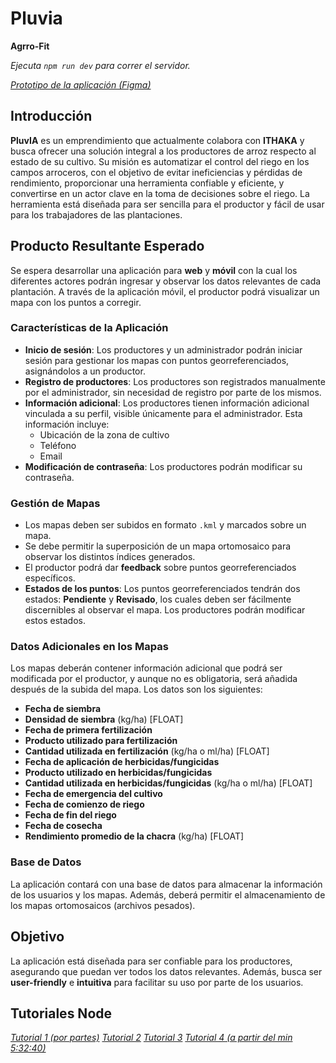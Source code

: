 # Pluvia
**Agrro-Fit**

*Ejecuta `npm run dev` para correr el servidor.*

[*Prototipo de la aplicación (Figma)*](https://www.figma.com/design/0Z2nf0IBI3BKyHK4va4Vf6/PluvIA-0.2)


## Introducción

**PluvIA** es un emprendimiento que actualmente colabora con **ITHAKA** y busca ofrecer una solución integral a los productores de arroz respecto al estado de su cultivo. Su misión es automatizar el control del riego en los campos arroceros, con el objetivo de evitar ineficiencias y pérdidas de rendimiento, proporcionar una herramienta confiable y eficiente, y convertirse en un actor clave en la toma de decisiones sobre el riego. La herramienta está diseñada para ser sencilla para el productor y fácil de usar para los trabajadores de las plantaciones.

## Producto Resultante Esperado

Se espera desarrollar una aplicación para **web** y **móvil** con la cual los diferentes actores podrán ingresar y observar los datos relevantes de cada plantación. A través de la aplicación móvil, el productor podrá visualizar un mapa con los puntos a corregir.

### Características de la Aplicación

- **Inicio de sesión**: Los productores y un administrador podrán iniciar sesión para gestionar los mapas con puntos georreferenciados, asignándolos a un productor.
- **Registro de productores**: Los productores son registrados manualmente por el administrador, sin necesidad de registro por parte de los mismos.
- **Información adicional**: Los productores tienen información adicional vinculada a su perfil, visible únicamente para el administrador. Esta información incluye:
  - Ubicación de la zona de cultivo
  - Teléfono
  - Email
- **Modificación de contraseña**: Los productores podrán modificar su contraseña.

### Gestión de Mapas

- Los mapas deben ser subidos en formato `.kml` y marcados sobre un mapa.
- Se debe permitir la superposición de un mapa ortomosaico para observar los distintos índices generados.
- El productor podrá dar **feedback** sobre puntos georreferenciados específicos.
- **Estados de los puntos**: Los puntos georreferenciados tendrán dos estados: **Pendiente** y **Revisado**, los cuales deben ser fácilmente discernibles al observar el mapa. Los productores podrán modificar estos estados.
  
### Datos Adicionales en los Mapas

Los mapas deberán contener información adicional que podrá ser modificada por el productor, y aunque no es obligatoria, será añadida después de la subida del mapa. Los datos son los siguientes:

- **Fecha de siembra**
- **Densidad de siembra** (kg/ha) [FLOAT]
- **Fecha de primera fertilización**
- **Producto utilizado para fertilización**
- **Cantidad utilizada en fertilización** (kg/ha o ml/ha) [FLOAT]
- **Fecha de aplicación de herbicidas/fungicidas**
- **Producto utilizado en herbicidas/fungicidas**
- **Cantidad utilizada en herbicidas/fungicidas** (kg/ha o ml/ha) [FLOAT]
- **Fecha de emergencia del cultivo**
- **Fecha de comienzo de riego**
- **Fecha de fin del riego**
- **Fecha de cosecha**
- **Rendimiento promedio de la chacra** (kg/ha) [FLOAT]

### Base de Datos

La aplicación contará con una base de datos para almacenar la información de los usuarios y los mapas. Además, deberá permitir el almacenamiento de los mapas ortomosaicos (archivos pesados).

## Objetivo

La aplicación está diseñada para ser confiable para los productores, asegurando que puedan ver todos los datos relevantes. Además, busca ser **user-friendly** e **intuitiva** para facilitar su uso por parte de los usuarios.

## Tutoriales Node
[*Tutorial 1 (por partes)*](https://www.youtube.com/watch?v=zb3Qk8SG5Ms&list=PL4cUxeGkcC9jsz4LDYc6kv3ymONOKxwBU&index=1)
[*Tutorial 2*](https://www.youtube.com/watch?v=zb3Qk8SG5Ms&list=PL4cUxeGkcC9jsz4LDYc6kv3ymONOKxwBU&index=2)
[*Tutorial 3*](https://www.youtube.com/watch?v=i3OdKwuBjeM)
[*Tutorial 4 (a partir del min 5:32:40)*](https://www.youtube.com/watch?v=Oe421EPjeBE)
